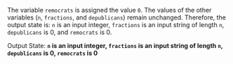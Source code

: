 The variable `remocrats` is assigned the value `0`. The values of the other variables (`n`, `fractions`, and `depublicans`) remain unchanged. Therefore, the output state is: `n` is an input integer, `fractions` is an input string of length `n`, `depublicans` is 0, and `remocrats` is 0.

Output State: **`n` is an input integer, `fractions` is an input string of length `n`, `depublicans` is 0, `remocrats` is 0**